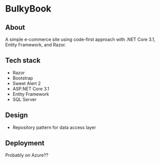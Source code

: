 # BulkyBook

## About

A simple e-commerce site using code-first approach with .NET Core 3.1, Entity Framework, and Razor.

## Tech stack

- Razor
- Bootstrap
- Sweet Alert 2
- ASP.NET Core 3.1
- Entity Framework
- SQL Server

## Design

- Repository pattern for data access layer

## Deployment

Probably on Azure??

